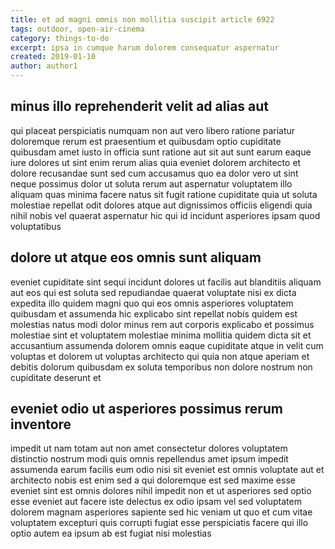 ```yaml
---
title: et ad magni omnis non mollitia suscipit article 6922
tags: outdoor, open-air-cinema
category: things-to-do
excerpt: ipsa in cumque harum dolorem consequatur aspernatur
created: 2019-01-10
author: author1
---
```


## minus illo reprehenderit velit ad alias aut

qui placeat perspiciatis numquam non aut vero libero ratione pariatur doloremque rerum est praesentium et quibusdam optio cupiditate quibusdam amet iusto in officia sunt ratione aut sit aut sunt earum eaque iure dolores ut sint enim rerum alias quia eveniet dolorem architecto et dolore recusandae sunt sed cum accusamus quo ea dolor vero ut sint neque possimus dolor ut soluta rerum aut aspernatur voluptatem illo aliquam quas minima facere natus sit fugit ratione cupiditate quia ut soluta molestiae repellat odit dolores atque aut dignissimos officiis eligendi quia nihil nobis vel quaerat aspernatur hic qui id incidunt asperiores ipsam quod voluptatibus

## dolore ut atque eos omnis sunt aliquam

eveniet cupiditate sint sequi incidunt dolores ut facilis aut blanditiis aliquam aut eos qui est soluta sed repudiandae quaerat voluptate nisi ex dicta expedita illo quidem magni quo qui eos omnis asperiores voluptatem quibusdam et assumenda hic explicabo sint repellat nobis quidem est molestias natus modi dolor minus rem aut corporis explicabo et possimus molestiae sint et voluptatem molestiae minima mollitia quidem dicta sit et accusantium assumenda dolorem omnis eaque cupiditate atque in velit cum voluptas et dolorem ut voluptas architecto qui quia non atque aperiam et debitis dolorum quibusdam ex soluta temporibus non dolore nostrum non cupiditate deserunt et

## eveniet odio ut asperiores possimus rerum inventore

impedit ut nam totam aut non amet consectetur dolores voluptatem distinctio nostrum modi quis omnis repellendus amet ipsum impedit assumenda earum facilis eum odio nisi sit eveniet est omnis voluptate aut et architecto nobis est enim sed a qui doloremque est sed maxime esse eveniet sint est omnis dolores nihil impedit non et ut asperiores sed optio esse eveniet aut facere iste delectus ex odio ipsam vel sed voluptatem dolorem magnam asperiores sapiente sed hic veniam ut quo et cum vitae voluptatem excepturi quis corrupti fugiat esse perspiciatis facere qui illo optio autem ea ipsum ab est fugiat nisi molestias

